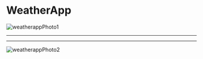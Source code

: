 # WeatherApp


![weatherappPhoto1](https://user-images.githubusercontent.com/72153125/123538729-e97a9080-d73e-11eb-902b-c710710e1b9a.png)

------------
------------

![weatherappPhoto2](https://user-images.githubusercontent.com/72153125/123538786-1464e480-d73f-11eb-9525-0afe91a6a7fb.png)



